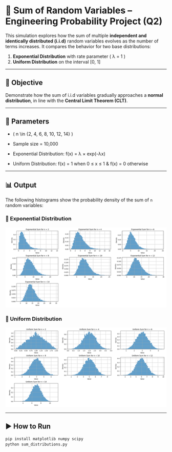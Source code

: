 # 🔄 Sum of Random Variables – Engineering Probability Project (Q2)

This simulation explores how the sum of multiple **independent and identically distributed (i.i.d)** random variables evolves as the number of terms increases. It compares the behavior for two base distributions:

1. **Exponential Distribution** with rate parameter \( λ = 1 \)
2. **Uniform Distribution** on the interval [0, 1]

---

## 🧠 Objective

Demonstrate how the sum of i.i.d variables gradually approaches a **normal distribution**, in line with the **Central Limit Theorem (CLT)**.

---

## 🧮 Parameters

- \( n \in \{2, 4, 6, 8, 10, 12, 14\} \)
- Sample size = 10,000
- Exponential Distribution:
    f(x) = λ × exp(–λx)

- Uniform Distribution:
    f(x) = 1      when 0 ≤ x ≤ 1  &  f(x) = 0      otherwise

---

## 📊 Output

The following histograms show the probability density of the sum of `n` random variables:

### 🔹 Exponential Distribution
![Exponential Sum](./exponential_sum_distribution.png)

### 🔹 Uniform Distribution
![Uniform Sum](./uniform_sum_distribution.png)

---

## ▶️ How to Run

```bash
pip install matplotlib numpy scipy
python sum_distributions.py
